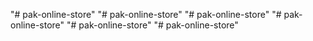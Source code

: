 "# pak-online-store" 
"# pak-online-store" 
"# pak-online-store" 
"# pak-online-store" 
"# pak-online-store" 
"# pak-online-store" 
